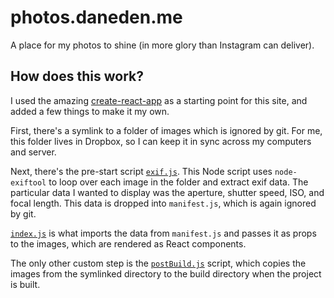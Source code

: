 # photos.daneden.me

A place for my photos to shine (in more glory than Instagram can deliver).

## How does this work?
I used the amazing [create-react-app](https://github.com/facebookincubator/create-react-app) as a starting point for this site, and added a few things to make it my own.

First, there's a symlink to a folder of images which is ignored by git. For me, this folder lives in Dropbox, so I can keep it in sync across my computers and server.

Next, there's the pre-start script [`exif.js`](https://github.com/daneden/photos.daneden.me/blob/master/scripts/exif.js). This Node script uses `node-exiftool` to loop over each image in the folder and extract exif data. The particular data I wanted to display was the aperture, shutter speed, ISO, and focal length. This data is dropped into `manifest.js`, which is again ignored by git.

[`index.js`](https://github.com/daneden/photos.daneden.me/blob/master/src/index.js) is what imports the data from `manifest.js` and passes it as props to the images, which are rendered as React components.

The only other custom step is the [`postBuild.js`](https://github.com/daneden/photos.daneden.me/blob/master/src/runtime/postBuild.js) script, which copies the images from the symlinked directory to the build directory when the project is built.
